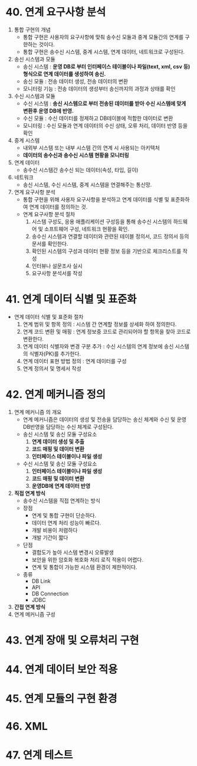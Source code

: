 # 40. 연계 요구사항 분석

1. 통합 구현의 개념
   - 통합 구현은 사용자의 요구사항에 맞춰 송수신 모듈과 중계 모듈간의 연계를 구햔하는 것이다.
   - 통합 구현은 송수신 시스템, 중계 시스템, 연계 데이터, 네트워크로 구성된다.
2. 송신 시스템과 모듈
   - 송신 시스템 :  **운영 DB로 부터 인터페이스 테이블이나 파일(text, xml, csv 등)형식으로 연계 데이터를 생성하여 송신.**
   - 송신 모듈 : 전송 데이터 생성, 전송 데이터의 변환
   - 모니터링 기능 : 전송 데이터의 생성부터 송신까지의 과정과 상태를 확인
3. 수신 시스템과 모듈
   - 수신 시스템 : **송신 시스템으로 부터 전송된 데이터를 받아 수신 시스템에 맞게 변환후 운영 DB에 반영.**
   - 수신 모듈 : 수신 데이터를 정제하고 DB테이블에 적합한 데이터로 변환
   - 모니터링 : 수신 모듈과 연계 데이터의 수신 상태, 오류 처리, 데이터 반영 등을 확인
4. 중계 시스템 
   - 내외부 시스템 또는 내부 시스템 간의 연계 시 사용되는 아키텍처
   - **데이터의 송수신과 송수신 시스템 현황을 모니터링**
5. 연계 데이터
   - 송수신 시스템간 송수신 되는 데이터(속성, 타입, 길이)
6. 네트워크
   - 송신 시스템, 수신 시스템, 중계 시스템을 연결해주는 통신망.
7. 연계 요구사항 분석
   - 통합 구현을 위해 사용자 요구사항을 분석하고 연계 데이터를 식별 및 표준화하여 연계 데이터를 정의하는 것.
   - 연계 요구사항 분석 절차
     1. 시스템 구성도, 응용 애플리케이션 구성등을 통해 송수신 시스템의 하드웨어 및 소프트웨어 구성, 네트워크 현황을 확인.
     2. 송수신 시스템과 연결할 데이터와 관련된 테이블 정의서, 코드 정의서 등의 문서를 확인한다.
     3. 확인된 시스템의 구성과 데이터 현황 정보 등을 기반으로 체크리스트를 작성
     4. 인터뷰나 설문조사 실시
     5. 요구사항 분석서를 작성

# 41. 연계 데이터 식별 및 표준화

- 연계 데이터 식별 및 표준화 절차
  1. 연계 범위 및 항목 정의 : 시스템 간 연계할 정보를 상세화 하여 정의한다.
  2. 연계 코드 변환 및 매핑 : 연계 정보중 코드로 관리되어야 할 항목을 찾아 코드로 변환한다.
  3. 연계 데이터 식별자와 변경 구분 추가 : 수신 시스템의 연계 정보에 송신 시스템의 식별자(PK)를 추가한다.
  4. 연계 데이터 표현 방법 정의 : 연계 데이터를 구성
  5. 연계 정의서 및 명세서 작성

# 42. 연계 메커니즘 정의

1. 연계 메커니즘 의 개요
   - 연계 메커니즘은 데이터의 생성 및 전송을 담당하는 송신 체계와 수신 및 운영 DB반영을 담당하는 수신 체계로 구성된다.
   - 송신 시스템 및 송신 모듈 구성요소
     1. **연계 데이터 생성 및 추출**
     2. **코드 매핑 및 데이터 변환**
     3. **인터페이스 테이블이나 파일 생성**
   - 수신 시스템 및 송신 모듈 구성요소
     1. **인터페이스 테이블이나 파일 생성**
     2. **코드 매핑 및 데이터 변환**
     3. **운영DB에 연계 데이터 반영**
2. **직접 연계 방식**
   - 송수신 시스템을 직접 연계하는 방식
   - 장점
     - 연계 및 통합 구현이 단순하다.
     - 데이터 연계 처리 성능이 빠르다.
     - 개발 비용이 저렴하다
     - 개발 기간이 짧다
   - 단점
     - 결합도가 높아 시스템 변경시 오류발생
     - 보안을 위한 암호화 복호화 처리 로직 적용이 어렵다.
     - 연계 및 통합이 가능한 시스템 환경이 제한적이다.
   - 종류
     - DB Link
     - API
     - DB Connection
     - JDBC
3. **간접 연계 방식**
4. 연계 메커니즘 구성

# 43. 연계 장애 및 오류처리 구현

# 44. 연계 데이터 보안 적용

# 45. 연계 모듈의 구현 환경

# 46. XML

# 47. 연계 테스트